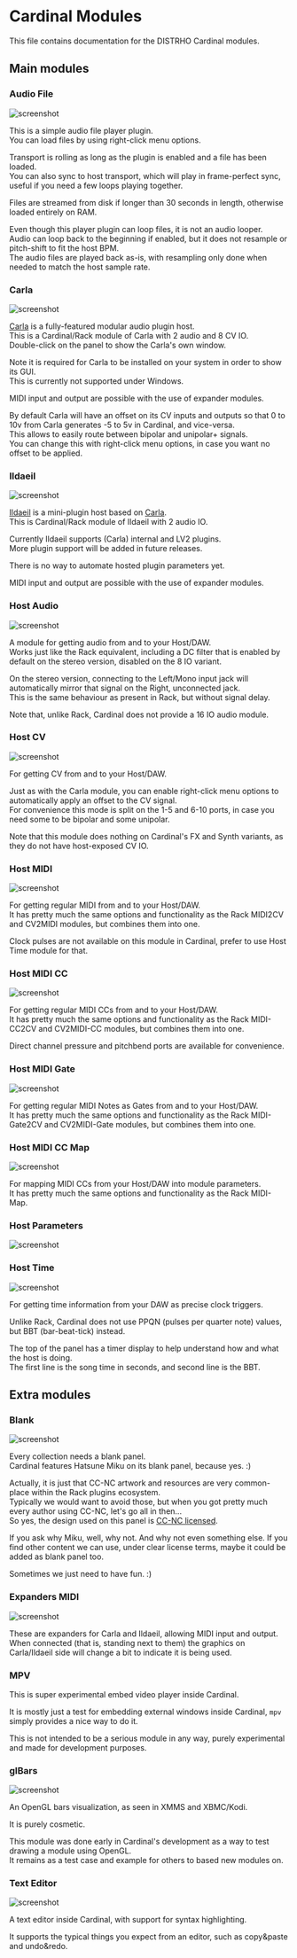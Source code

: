 # Cardinal Modules

This file contains documentation for the DISTRHO Cardinal modules.

## Main modules

### Audio File

![screenshot](Module_AudioFile.png)

This is a simple audio file player plugin.  
You can load files by using right-click menu options.

Transport is rolling as long as the plugin is enabled and a file has been loaded.  
You can also sync to host transport, which will play in frame-perfect sync, useful if you need a few loops playing together.

Files are streamed from disk if longer than 30 seconds in length, otherwise loaded entirely on RAM.

Even though this player plugin can loop files, it is not an audio looper.  
Audio can loop back to the beginning if enabled, but it does not resample or pitch-shift to fit the host BPM.  
The audio files are played back as-is, with resampling only done when needed to match the host sample rate.

### Carla

![screenshot](Module_Carla.png)

[Carla](https://kx.studio/Applications:Carla) is a fully-featured modular audio plugin host.  
This is a Cardinal/Rack module of Carla with 2 audio and 8 CV IO.  
Double-click on the panel to show the Carla's own window.

Note it is required for Carla to be installed on your system in order to show its GUI.  
This is currently not supported under Windows.

MIDI input and output are possible with the use of expander modules.

By default Carla will have an offset on its CV inputs and outputs so that 0 to 10v from Carla generates -5 to 5v in Cardinal, and vice-versa.  
This allows to easily route between bipolar and unipolar+ signals.  
You can change this with right-click menu options, in case you want no offset to be applied.

### Ildaeil

![screenshot](Module_Ildaeil.png)

[Ildaeil](https://github.com/DISTRHO/Ildaeil) is a mini-plugin host based on [Carla](https://kx.studio/Applications:Carla).  
This is Cardinal/Rack module of Ildaeil with 2 audio IO.

Currently Ildaeil supports (Carla) internal and LV2 plugins.  
More plugin support will be added in future releases.

There is no way to automate hosted plugin parameters yet.

MIDI input and output are possible with the use of expander modules.

### Host Audio

![screenshot](Module_HostAudio.png)

A module for getting audio from and to your Host/DAW.  
Works just like the Rack equivalent, including a DC filter that is enabled by default on the stereo version, disabled on the 8 IO variant.

On the stereo version, connecting to the Left/Mono input jack will automatically mirror that signal on the Right, unconnected jack.  
This is the same behaviour as present in Rack, but without signal delay.

Note that, unlike Rack, Cardinal does not provide a 16 IO audio module.

### Host CV

![screenshot](Module_HostCV.png)

For getting CV from and to your Host/DAW.

Just as with the Carla module, you can enable right-click menu options to automatically apply an offset to the CV signal.  
For convenience this mode is split on the 1-5 and 6-10 ports, in case you need some to be bipolar and some unipolar.

Note that this module does nothing on Cardinal's FX and Synth variants, as they do not have host-exposed CV IO.

### Host MIDI

![screenshot](Module_HostMIDI.png)

For getting regular MIDI from and to your Host/DAW.  
It has pretty much the same options and functionality as the Rack MIDI2CV and CV2MIDI modules, but combines them into one.

Clock pulses are not available on this module in Cardinal, prefer to use Host Time module for that.

### Host MIDI CC

![screenshot](Module_HostMIDICC.png)

For getting regular MIDI CCs from and to your Host/DAW.  
It has pretty much the same options and functionality as the Rack MIDI-CC2CV and CV2MIDI-CC modules, but combines them into one.

Direct channel pressure and pitchbend ports are available for convenience.

### Host MIDI Gate

![screenshot](Module_HostMIDIGate.png)

For getting regular MIDI Notes as Gates from and to your Host/DAW.  
It has pretty much the same options and functionality as the Rack MIDI-Gate2CV and CV2MIDI-Gate modules, but combines them into one.

### Host MIDI CC Map

![screenshot](Module_HostMIDIMap.png)

For mapping MIDI CCs from your Host/DAW into module parameters.  
It has pretty much the same options and functionality as the Rack MIDI-Map.

### Host Parameters

![screenshot](Module_HostParameters.png)

### Host Time

![screenshot](Module_HostTime.png)

For getting time information from your DAW as precise clock triggers.

Unlike Rack, Cardinal does not use PPQN (pulses per quarter note) values, but BBT (bar-beat-tick) instead.

The top of the panel has a timer display to help understand how and what the host is doing.  
The first line is the song time in seconds, and second line is the BBT.

## Extra modules

### Blank

![screenshot](Module_Blank.png)

Every collection needs a blank panel.  
Cardinal features Hatsune Miku on its blank panel, because yes. :)

Actually, it is just that CC-NC artwork and resources are very common-place within the Rack plugins ecosystem.  
Typically we would want to avoid those, but when you got pretty much every author using CC-NC, let's go all in then...  
So yes, the design used on this panel is [CC-NC licensed](https://piapro.net/intl/en_for_creators.html).

If you ask why Miku, well, why not. And why not even something else.
If you find other content we can use, under clear license terms, maybe it could be added as blank panel too.

Sometimes we just need to have fun. :)

### Expanders MIDI

![screenshot](Module_ExpandersMIDI.png)

These are expanders for Carla and Ildaeil, allowing MIDI input and output.  
When connected (that is, standing next to them) the graphics on Carla/Ildaeil side will change a bit to indicate it is being used.

### MPV

This is super experimental embed video player inside Cardinal.

It is mostly just a test for embedding external windows inside Cardinal, `mpv` simply provides a nice way to do it.

This is not intended to be a serious module in any way, purely experimental and made for development purposes.

### glBars

![screenshot](Module_glBars.png)

An OpenGL bars visualization, as seen in XMMS and XBMC/Kodi.

It is purely cosmetic.

This module was done early in Cardinal's development as a way to test drawing a module using OpenGL.  
It remains as a test case and example for others to based new modules on.

### Text Editor

![screenshot](Module_TextEditor.png)

A text editor inside Cardinal, with support for syntax highlighting.

It supports the typical things you expect from an editor, such as copy&paste and undo&redo.
